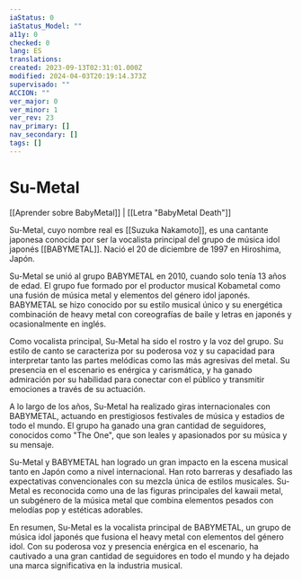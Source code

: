 ```yaml
---
iaStatus: 0
iaStatus_Model: ""
a11y: 0
checked: 0
lang: ES
translations: 
created: 2023-09-13T02:31:01.000Z
modified: 2024-04-03T20:19:14.373Z
supervisado: ""
ACCION: ""
ver_major: 0
ver_minor: 1
ver_rev: 23
nav_primary: []
nav_secondary: []
tags: []
---
```

# Su-Metal

[[Aprender sobre BabyMetal]] | [[Letra "BabyMetal Death"]]

Su-Metal, cuyo nombre real es [[Suzuka Nakamoto]], es una cantante japonesa conocida por ser la vocalista principal del grupo de música idol japonés [[BABYMETAL]]. Nació el 20 de diciembre de 1997 en Hiroshima, Japón.

Su-Metal se unió al grupo BABYMETAL en 2010, cuando solo tenía 13 años de edad. El grupo fue formado por el productor musical Kobametal como una fusión de música metal y elementos del género idol japonés. BABYMETAL se hizo conocido por su estilo musical único y su energética combinación de heavy metal con coreografías de baile y letras en japonés y ocasionalmente en inglés.

Como vocalista principal, Su-Metal ha sido el rostro y la voz del grupo. Su estilo de canto se caracteriza por su poderosa voz y su capacidad para interpretar tanto las partes melódicas como las más agresivas del metal. Su presencia en el escenario es enérgica y carismática, y ha ganado admiración por su habilidad para conectar con el público y transmitir emociones a través de su actuación.

A lo largo de los años, Su-Metal ha realizado giras internacionales con BABYMETAL, actuando en prestigiosos festivales de música y estadios de todo el mundo. El grupo ha ganado una gran cantidad de seguidores, conocidos como "The One", que son leales y apasionados por su música y su mensaje.

Su-Metal y BABYMETAL han logrado un gran impacto en la escena musical tanto en Japón como a nivel internacional. Han roto barreras y desafiado las expectativas convencionales con su mezcla única de estilos musicales. Su-Metal es reconocida como una de las figuras principales del kawaii metal, un subgénero de la música metal que combina elementos pesados con melodías pop y estéticas adorables.

En resumen, Su-Metal es la vocalista principal de BABYMETAL, un grupo de música idol japonés que fusiona el heavy metal con elementos del género idol. Con su poderosa voz y presencia enérgica en el escenario, ha cautivado a una gran cantidad de seguidores en todo el mundo y ha dejado una marca significativa en la industria musical.